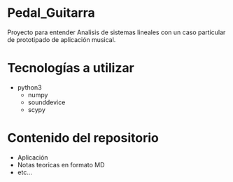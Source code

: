 # Pedal_Guitarra
Proyecto para entender Analisis de sistemas lineales con un caso particular de prototipado de aplicación musical.

# Tecnologías a utilizar
- python3
    - numpy
    - sounddevice
    - scypy

# Contenido del repositorio

- Aplicación
- Notas teoricas en formato MD
- etc...
